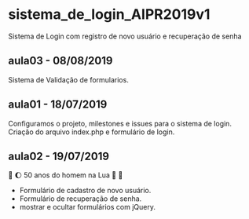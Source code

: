 # sistema_de_login_AIPR2019v1
Sistema de Login com registro de novo usuário e recuperação de senha

## aula03 - 08/08/2019
Sistema de Validação de formularios.

## aula01 - 18/07/2019
Configuramos o projeto, milestones e issues para o sistema de login.
Criação do arquivo index.php e formulário de login.

## aula02 - 19/07/2019 
:rocket: :moon: 50 anos do homem na Lua 🌝 🌚

* Formulário de cadastro de novo usuário.
* Formulário de recuperação de senha.
* mostrar e ocultar formulários com jQuery.
